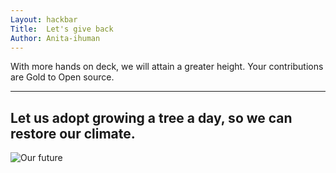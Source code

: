 ```yaml
---
Layout: hackbar
Title:  Let's give back
Author: Anita-ihuman
---
```



With more hands on deck, we will attain a greater height. Your contributions are Gold to Open source. 


---

## Let us adopt growing a tree a day, so we can restore our climate.

![Our future]({{site.baseurl}}/assets/images/Anita-ihuman.jpg)
